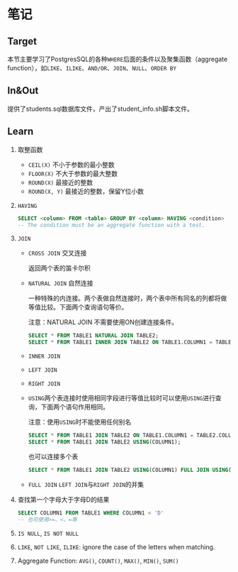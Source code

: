 # 笔记

## Target

本节主要学习了PostgresSQL的各种`WHERE`后面的条件以及聚集函数（aggregate function），如`LIKE`、`ILIKE`、`AND/OR`、`JOIN`、`NULL`、`ORDER BY`

## In&Out

提供了students.sql数据库文件，产出了student_info.sh脚本文件。

## Learn

1. 取整函数
   - `CEIL(X)` 不小于参数的最小整数
   - `FLOOR(X)` 不大于参数的最大整数
   - `ROUND(X)` 最接近的整数
   - `ROUND(X, Y)` 最接近的整数，保留Y位小数

2. `HAVING`

   ```sql
   SELECT <column> FROM <table> GROUP BY <column> HAVING <condition>
   -- The condition must be an aggregate function with a test.
   ```

3. `JOIN`
   - `CROSS JOIN` 交叉连接

     返回两个表的笛卡尔积

   - `NATURAL JOIN` 自然连接

     一种特殊的内连接。两个表做自然连接时，两个表中所有同名的列都将做等值比较。下面两个查询语句等价。

     注意：NATURAL JOIN 不需要使用ON创建连接条件。

     ```sql
     SELECT * FROM TABLE1 NATURAL JOIN TABLE2;
     SELECT * FROM TABLE1 INNER JOIN TABLE2 ON TABLE1.COLUMN1 = TABLE2.COLUMN1;
     ```

   - `INNER JOIN`
   - `LEFT JOIN`
   - `RIGHT JOIN`

   - `USING`两个表连接时使用相同字段进行等值比较时可以使用`USING`进行查询，下面两个语句作用相同。

      注意：使用`USING`时不能使用任何别名

      ```sql
      SELECT * FROM TABLE1 JOIN TABLE2 ON TABLE1.COLUMN1 = TABLE2.COLUMN1;
      SELECT * FROM TABLE1 JOIN TABLE2 USING(COLUMN1);
      ```

      也可以连接多个表

      ```sql
      SELECT * FROM TABLE1 JOIN TABLE2 USING(COLUMN1) FULL JOIN USING(COLUMN1);
      ```

   - `FULL JOIN`
   `LEFT JOIN`与`RIGHT JOIN`的并集

4. 查找第一个字母大于字母D的结果

   ```sql
   SELECT COLUMN1 FROM TABLE1 WHERE COLUMN1 < 'D'
   -- 也可使用>=、<、=等
   ```

5. `IS NULL`, `IS NOT NULL`

6. `LIKE`, `NOT LIKE`, `ILIKE`: ignore the case of the letters when matching.

7. Aggregate Function: `AVG()`, `COUNT()`, `MAX()`, `MIN()`, `SUM()`

